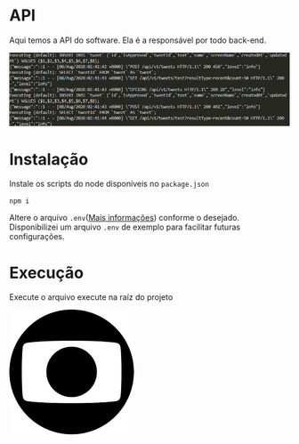 # API

Aqui temos a API do software. Ela é a responsável por todo back-end.

![Imagem da Api Executando](../assets/img/api-runnin.png)

# Instalação

Instale os scripts do node disponíveis no `package.json`

```
npm i
```

Altere o arquivo `.env`([Mais informações](https://www.ibm.com/support/knowledgecenter/ssw_aix_72/osmanagement/env_file.html)) conforme o desejado. Disponibilizei um arquivo `.env` de exemplo para facilitar futuras configurações.

# Execução

Execute o arquivo execute na raíz do projeto

![Logo Globo](../assets/img/globo.png)